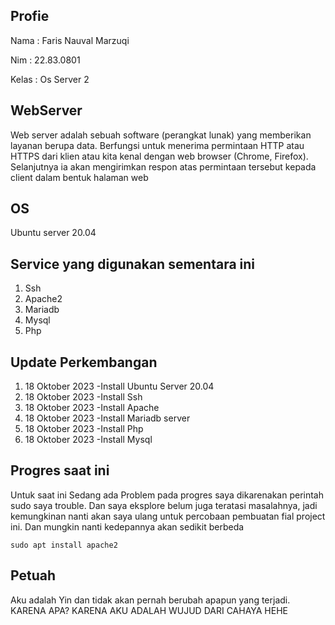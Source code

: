 ## Profie
Nama : Faris Nauval Marzuqi

Nim : 22.83.0801

Kelas : Os Server 2


## WebServer
Web server adalah sebuah software (perangkat lunak) yang memberikan layanan berupa data. Berfungsi untuk menerima permintaan HTTP atau HTTPS dari klien atau kita kenal dengan web browser (Chrome, Firefox). Selanjutnya ia akan mengirimkan respon atas permintaan tersebut kepada client dalam bentuk halaman web

## OS
Ubuntu server 20.04

## Service yang digunakan sementara ini 
1. Ssh
2. Apache2
3. Mariadb 
4. Mysql
5. Php


## Update Perkembangan
1. 18 Oktober 2023 -Install Ubuntu Server 20.04
2. 18 Oktober 2023 -Install Ssh
3. 18 Oktober 2023 -Install Apache
4. 18 Oktober 2023 -Install Mariadb server
5. 18 Oktober 2023 -Install Php
6. 18 Oktober 2023 -Install Mysql


## Progres saat ini
Untuk saat ini Sedang ada Problem pada progres saya dikarenakan perintah sudo saya trouble. Dan saya eksplore belum juga teratasi masalahnya, jadi kemungkinan nanti akan saya ulang untuk percobaan pembuatan fial project ini. Dan mungkin nanti kedepannya akan sedikit berbeda

```shell
sudo apt install apache2
```

## Petuah
Aku adalah Yin dan tidak akan pernah berubah apapun yang terjadi. KARENA APA? KARENA AKU ADALAH WUJUD DARI CAHAYA HEHE



